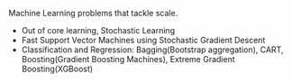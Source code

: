 Machine Learning problems that tackle scale.

* Out of core learning, Stochastic Learning
* Fast Support Vector Machines using Stochastic Gradient Descent
* Classification and Regression: Bagging(Bootstrap aggregation), CART, Boosting(Gradient Boosting Machines), Extreme Gradient Boosting(XGBoost)
